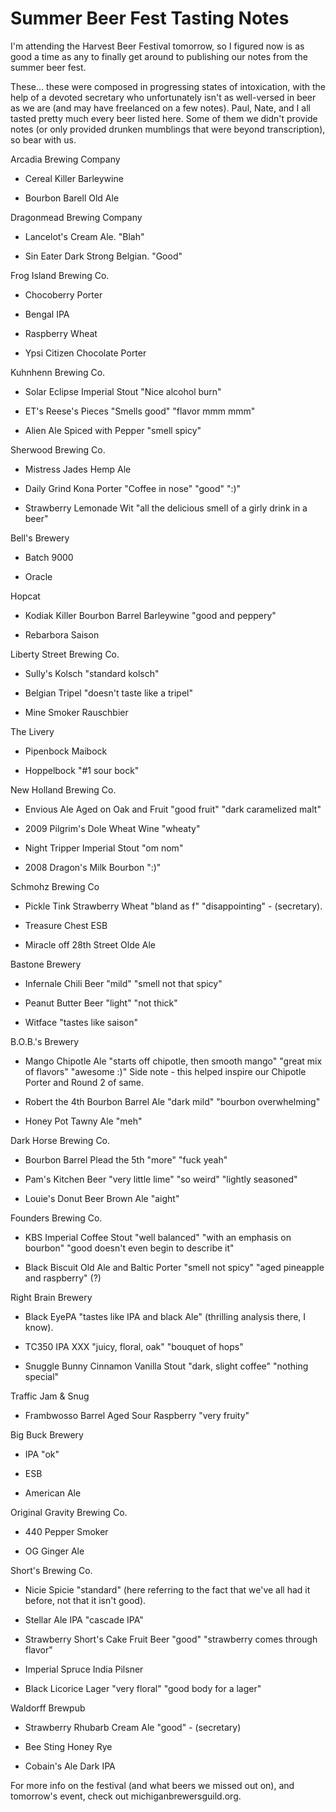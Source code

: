 Summer Beer Fest Tasting Notes
==============================

I'm attending the Harvest Beer Festival tomorrow, so I figured now is as good a time as any to finally get around to publishing our notes from the summer beer fest.

These... these were composed in progressing states of intoxication, with the help of a devoted secretary who unfortunately isn't as well-versed in beer as we are (and may have freelanced on a few notes). Paul, Nate, and I all tasted pretty much every beer listed here. Some of them we didn't provide notes (or only provided drunken mumblings that were beyond transcription), so bear with us.

Arcadia Brewing Company

*   Cereal Killer Barleywine

*   Bourbon Barell Old Ale

Dragonmead Brewing Company

*   Lancelot's Cream Ale. "Blah"

*   Sin Eater Dark Strong Belgian. "Good"

Frog Island Brewing Co.

*   Chocoberry Porter

*   Bengal IPA

*   Raspberry Wheat

*   Ypsi Citizen Chocolate Porter

Kuhnhenn Brewing Co.

*   Solar Eclipse Imperial Stout "Nice alcohol burn"

*   ET's Reese's Pieces "Smells good" "flavor mmm mmm"

*   Alien Ale Spiced with Pepper "smell spicy"

Sherwood Brewing Co.

*   Mistress Jades Hemp Ale

*   Daily Grind Kona Porter "Coffee in nose" "good" ":)"

*   Strawberry Lemonade Wit "all the delicious smell of a girly drink in a beer"

Bell's Brewery

*   Batch 9000

*   Oracle

Hopcat

*   Kodiak Killer Bourbon Barrel Barleywine "good and peppery"

*   Rebarbora Saison

Liberty Street Brewing Co.

*   Sully's Kolsch "standard kolsch"

*   Belgian Tripel "doesn't taste like a tripel"

*   Mine Smoker Rauschbier

The Livery

*   Pipenbock Maibock

*   Hoppelbock "#1 sour bock"

New Holland Brewing Co.

*   Envious Ale Aged on Oak and Fruit "good fruit" "dark caramelized malt"

*   2009 Pilgrim's Dole Wheat Wine "wheaty"

*   Night Tripper Imperial Stout "om nom"

*   2008 Dragon's Milk Bourbon ":)"

Schmohz Brewing Co

*   Pickle Tink Strawberry Wheat "bland as f" "disappointing" - (secretary).

*   Treasure Chest ESB

*   Miracle off 28th Street Olde Ale

Bastone Brewery

*   Infernale Chili Beer "mild" "smell not that spicy"

*   Peanut Butter Beer "light" "not thick"

*   Witface "tastes like saison"

B.O.B.'s Brewery

*   Mango Chipotle Ale "starts off chipotle, then smooth mango" "great mix of flavors" "awesome :)" Side note - this helped inspire our Chipotle Porter and Round 2 of same.

*   Robert the 4th Bourbon Barrel Ale "dark mild" "bourbon overwhelming"

*   Honey Pot Tawny Ale "meh"

Dark Horse Brewing Co.

*   Bourbon Barrel Plead the 5th "more" "fuck yeah"

*   Pam's Kitchen Beer "very little lime" "so weird" "lightly seasoned"

*   Louie's Donut Beer Brown Ale "aight"

Founders Brewing Co.

*   KBS Imperial Coffee Stout "well balanced" "with an emphasis on bourbon" "good doesn't even begin to describe it"

*   Black Biscuit Old Ale and Baltic Porter "smell not spicy" "aged pineapple and raspberry" (?)

Right Brain Brewery

*   Black EyePA "tastes like IPA and black Ale" (thrilling analysis there, I know).

*   TC350 IPA XXX "juicy, floral, oak" "bouquet of hops"

*   Snuggle Bunny Cinnamon Vanilla Stout "dark, slight coffee" "nothing special"

Traffic Jam & Snug

*   Frambwosso Barrel Aged Sour Raspberry "very fruity"

Big Buck Brewery

*   IPA "ok"

*   ESB

*   American Ale

Original Gravity Brewing Co.

*   440 Pepper Smoker

*   OG Ginger Ale

Short's Brewing Co.

*   Nicie Spicie "standard" (here referring to the fact that we've all had it before, not that it isn't good).

*   Stellar Ale IPA "cascade IPA"

*   Strawberry Short's Cake Fruit Beer "good" "strawberry comes through flavor"

*   Imperial Spruce India Pilsner

*   Black Licorice Lager "very floral" "good body for a lager"

Waldorff Brewpub

*   Strawberry Rhubarb Cream Ale "good" - (secretary)

*   Bee Sting Honey Rye

*   Cobain's Ale Dark IPA

For more info on the festival (and what beers we missed out on), and tomorrow's event, check out michiganbrewersguild.org.